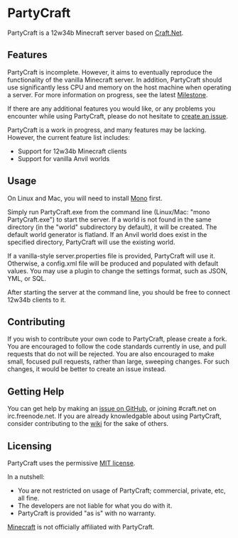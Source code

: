 # PartyCraft

PartyCraft is a 12w34b Minecraft server based on [Craft.Net](https://github.com/SirCmpwn/Craft.Net).

## Features

PartyCraft is incomplete. However, it aims to eventually reproduce the functionality of the vanilla
Minecraft server. In addition, PartyCraft should use significantly less CPU and memory on the host
machine when operating a server. For more information on progress, see the latest
[Milestone](https://github.com/SirCmpwn/PartyCraft/issues/milestones).

If there are any additional features you would like, or any problems you encounter while using
PartyCraft, please do not hesitate to [create an issue](https://github.com/SirCmpwn/Craft.Net/issues).

PartyCraft is a work in progress, and many features may be lacking. However, the current feature list
includes:

* Support for 12w34b Minecraft clients
* Support for vanilla Anvil worlds

## Usage

On Linux and Mac, you will need to install [Mono](https://github.com/mono/mono) first.

Simply run PartyCraft.exe from the command line (Linux/Mac: "mono PartyCraft.exe") to start the server.
If a world is not found in the same directory (in the "world" subdirectory by default), it will be
created. The default world generator is flatland. If an Anvil world does exist in the specified directory,
PartyCraft will use the existing world.

If a vanilla-style server.properties file is provided, PartyCraft will use it. Otherwise, a config.xml
file will be produced and populated with default values. You may use a plugin to change the settings format,
such as JSON, YML, or SQL.

After starting the server at the command line, you should be free to connect 12w34b clients to it.

## Contributing

If you wish to contribute your own code to PartyCraft, please create a fork. You are encouraged to follow the
code standards currently in use, and pull requests that do not will be rejected. You are also encouraged to
make small, focused pull requests, rather than large, sweeping changes. For such changes, it would be better
to create an issue instead.

## Getting Help

You can get help by making an [issue on GitHub](https://github.com/SirCmpwn/PartyCraft/issues), or joining
\#craft.net on irc.freenode.net. If you are already knowledgable about using PartyCraft, consider contributing
to the [wiki](https://github.com/SirCmpwn/PartyCraft/wiki) for the sake of others.

## Licensing

PartyCraft uses the permissive [MIT license](http://www.opensource.org/licenses/mit-license.php/).

In a nutshell:

* You are not restricted on usage of PartyCraft; commercial, private, etc, all fine.
* The developers are not liable for what you do with it.
* PartyCraft is provided "as is" with no warranty.

[Minecraft](http://minecraft.net/) is not officially affiliated with PartyCraft.